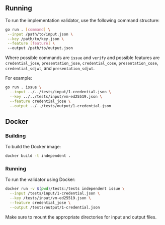 ## Running

To run the implementation validator, use the following command structure:

```bash
go run . [command] \
 --input /path/to/input.json \
 --key /path/to/key.json \
 --feature [feature] \ 
 --output /path/to/output.json 
```
Where possible commands are `issue` and `verify` and possible features are `credential_jose`, `presentation_jose`, `credential_cose`, `presentation_cose`, `credential_sdjwt`, and `presentation_sdjwt`.

For example:

```bash
go run . issue \
  --input ../../tests/input/1-credential.json \
  --key ../../tests/input/vm-ed25519.json \
  --feature credential_jose \
  --output ../../tests/output/1-credential.json
```

## Docker

### Building

To build the Docker image:

```bash
docker build -t independent .
```

### Running

To run the validator using Docker:

```bash
docker run -v $(pwd)/tests:/tests independent issue \
  --input /tests/input/1-credential.json \
  --key /tests/input/vm-ed25519.json \
  --feature credential_jose \
  --output /tests/output/1-credential.json
```

Make sure to mount the appropriate directories for input and output files.
